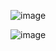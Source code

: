 ![image](https://user-images.githubusercontent.com/38681779/234963614-9e4ceff9-133b-45af-8996-360143b0b9f0.png)

![image](https://user-images.githubusercontent.com/38681779/234963265-5b87501c-92f3-48ff-ac40-81d750f0c867.png)
